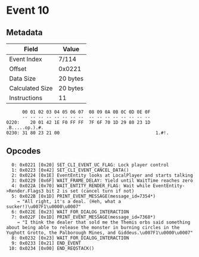 # Event 10

## Metadata

| Field           | Value    |
|-----------------|----------|
| Event Index     | 7/114    |
| Offset          | 0x0221   |
| Data Size       | 20 bytes |
| Calculated Size | 20 bytes |
| Instructions    | 11       |

```
      00 01 02 03 04 05 06 07  08 09 0A 0B 0C 0D 0E 0F
      -- -- -- -- -- -- -- --  -- -- -- -- -- -- -- --
0220:    20 01 42 1E F0 FF FF  7F 6F 70 1D 29 80 23 1D    .B.....op.).#.
0230: 31 80 23 21 00                                    1.#!.           
```

## Opcodes

```
  0: 0x0221 [0x20] SET_CLI_EVENT_UC_FLAG: Lock player control
  1: 0x0223 [0x42] SET_CLI_EVENT_CANCEL_DATA()
  2: 0x0224 [0x1E] EventEntity looks at LocalPlayer and starts talking
  3: 0x0229 [0x6F] WAIT_FRAME_DELAY: Yield until WaitTime reaches zero
  4: 0x022A [0x70] WAIT_ENTITY_RENDER_FLAG: Wait while EventEntity->Render.Flags3 bit 2 is set (cancel turn if not)
  5: 0x022B [0x1D] PRINT_EVENT_MESSAGE(message_id=7354*)
    → "All right, it's a deal. (Heh, what a sucker!)\u007F1\u0000\u0007"
  6: 0x022E [0x23] WAIT_FOR_DIALOG_INTERACTION
  7: 0x022F [0x1D] PRINT_EVENT_MESSAGE(message_id=7368*)
    → "I think the dealer that sold me the Themis orbs said something about being able to release the monster in burning circles in the Yughott Grotto, the Palborough Mines, and Giddeus.\u007F1\u0000\u0007"
  8: 0x0232 [0x23] WAIT_FOR_DIALOG_INTERACTION
  9: 0x0233 [0x21] END_EVENT
 10: 0x0234 [0x00] END_REQSTACK()
```

